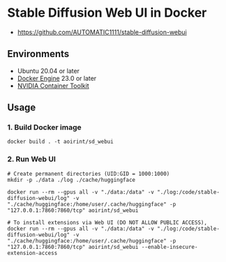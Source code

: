 # Stable Diffusion Web UI in Docker

- <https://github.com/AUTOMATIC1111/stable-diffusion-webui>

## Environments

- Ubuntu 20.04 or later
- [Docker Engine](https://docs.docker.com/engine/install/ubuntu/) 23.0 or later
- [NVIDIA Container Toolkit](https://docs.nvidia.com/datacenter/cloud-native/container-toolkit/install-guide.html)

## Usage
### 1. Build Docker image

```shell
docker build . -t aoirint/sd_webui
```

### 2. Run Web UI

```shell
# Create permanent directories (UID:GID = 1000:1000)
mkdir -p ./data ./log ./cache/huggingface

docker run --rm --gpus all -v "./data:/data" -v "./log:/code/stable-diffusion-webui/log" -v "./cache/huggingface:/home/user/.cache/huggingface" -p "127.0.0.1:7860:7860/tcp" aoirint/sd_webui

# To install extensions via Web UI (DO NOT ALLOW PUBLIC ACCESS),
docker run --rm --gpus all -v "./data:/data" -v "./log:/code/stable-diffusion-webui/log" -v "./cache/huggingface:/home/user/.cache/huggingface" -p "127.0.0.1:7860:7860/tcp" aoirint/sd_webui --enable-insecure-extension-access
```

